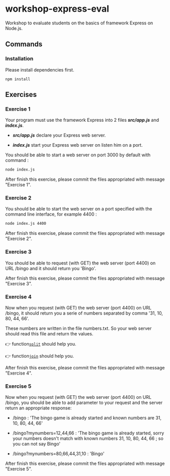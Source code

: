 # workshop-express-eval

Workshop to evaluate students on the basics of framework Express on Node.js.

## Commands

### Installation

Please install dependencies first.

	npm install

## Exercises

### Exercise 1

Your program must use the framework Express into 2 files **_src/app.js_** and **_index.js_**.

- **_src/app.js_** declare your Express web server.

- **_index.js_** start your Express web server on listen him on a port.

You should be able to start a web server on port 3000 by default with command :

```sh
node index.js
```

After finish this exercise, please commit the files appropriated with message "Exercise 1".

### Exercise 2

You should be able to start the web server on a port specified with the command line interface, for example 4400 :

```sh
node index.js 4400
```

After finish this exercise, please commit the files appropriated with message "Exercise 2".

### Exercise 3

You should be able to request (with GET) the web server (port 4400) on URL /bingo and it should return you 'Bingo'.

After finish this exercise, please commit the files appropriated with message "Exercise 3".

### Exercise 4

Now when you request (with GET) the web server (port 4400) on URL /bingo, it should return you a serie of numbers separated by comma '31, 10, 80, 44, 66'.

These numbers are written in the file numbers.txt. So your web server should read this file and return the values.

:point_right: function[`split`](https://developer.mozilla.org/fr/docs/Web/JavaScript/Reference/Objets_globaux/String/split) should help you.

:point_right: function[`join`](https://developer.mozilla.org/fr/docs/Web/JavaScript/Reference/Objets_globaux/Array/join) should help you.

After finish this exercise, please commit the files appropriated with message "Exercise 4".

### Exercise 5

Now when you request (with GET) the web server (port 4400) on URL /bingo, you should be able to add parameter to your request and the server return an appropriate response:

- /bingo : 'The bingo game is already started and known numbers are 31, 10, 80, 44, 66'

- /bingo?mynumbers=12,44,66 : 'The bingo game is already started, sorry your numbers doesn't match with known numbers 31, 10, 80, 44, 66 ; so you can not say Bingo'

- /bingo?mynumbers=80,66,44,31,10 : 'Bingo'

After finish this exercise, please commit the files appropriated with message "Exercise 5".